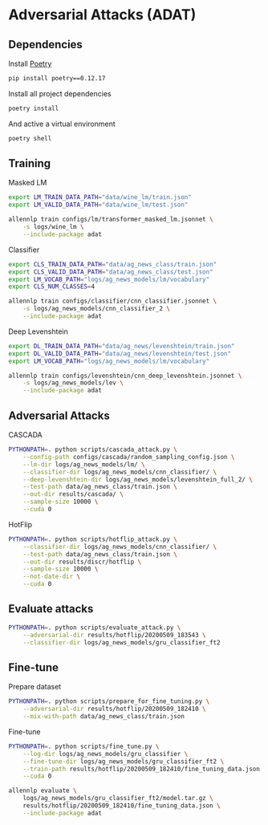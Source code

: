 # Adversarial Attacks (ADAT)

## Dependencies

Install [Poetry](https://python-poetry.org/)

```bash
pip install poetry==0.12.17
```

Install all project dependencies

```bash
poetry install
```

And active a virtual environment

```bash
poetry shell
```

## Training

Masked LM

```bash
export LM_TRAIN_DATA_PATH="data/wine_lm/train.json"
export LM_VALID_DATA_PATH="data/wine_lm/test.json"

allennlp train configs/lm/transformer_masked_lm.jsonnet \
    -s logs/wine_lm \
    --include-package adat
```

Classifier

```bash
export CLS_TRAIN_DATA_PATH="data/ag_news_class/train.json"
export CLS_VALID_DATA_PATH="data/ag_news_class/test.json"
export LM_VOCAB_PATH="logs/ag_news_models/lm/vocabulary"
export CLS_NUM_CLASSES=4

allennlp train configs/classifier/cnn_classifier.jsonnet \
    -s logs/ag_news_models/cnn_classifier_2 \
    --include-package adat
```

Deep Levenshtein

```bash
export DL_TRAIN_DATA_PATH="data/ag_news/levenshtein/train.json"
export DL_VALID_DATA_PATH="data/ag_news/levenshtein/test.json"
export LM_VOCAB_PATH="logs/ag_news_models/lm/vocabulary"

allennlp train configs/levenshtein/cnn_deep_levenshtein.jsonnet \
    -s logs/ag_news_models/lev \
    --include-package adat
```


## Adversarial Attacks

CASCADA

```bash
PYTHONPATH=. python scripts/cascada_attack.py \
    --config-path configs/cascada/random_sampling_config.json \
    --lm-dir logs/ag_news_models/lm/ \
    --classifier-dir logs/ag_news_models/cnn_classifier/ \
    --deep-levenshtein-dir logs/ag_news_models/levenshtein_full_2/ \
    --test-path data/ag_news_class/train.json \
    --out-dir results/cascada/ \
    --sample-size 10000 \
    --cuda 0
```

HotFlip

```bash
PYTHONPATH=. python scripts/hotflip_attack.py \
    --classifier-dir logs/ag_news_models/cnn_classifier/ \
    --test-path data/ag_news_class/train.json \
    --out-dir results/discr/hotflip \
    --sample-size 10000 \
    --not-date-dir \
    --cuda 0
```

## Evaluate attacks

```bash
PYTHONPATH=. python scripts/evaluate_attack.py \
    --adversarial-dir results/hotflip/20200509_183543 \
    --classifier-dir logs/ag_news_models/gru_classifier_ft2
```

## Fine-tune

Prepare dataset

```bash
PYTHONPATH=. python scripts/prepare_for_fine_tuning.py \
    --adversarial-dir results/hotflip/20200509_182410 \
    --mix-with-path data/ag_news_class/train.json
```

Fine-tune
```bash
PYTHONPATH=. python scripts/fine_tune.py \
    --log-dir logs/ag_news_models/gru_classifier \
    --fine-tune-dir logs/ag_news_models/gru_classifier_ft2 \
    --train-path results/hotflip/20200509_182410/fine_tuning_data.json \
    --cuda 0
```


```bash
allennlp evaluate \
    logs/ag_news_models/gru_classifier_ft2/model.tar.gz \
    results/hotflip/20200509_182410/fine_tuning_data.json \
    --include-package adat
```